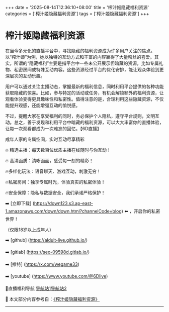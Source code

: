 +++
date = '2025-08-14T12:36:10+08:00'
title = '榨汁姬隐藏福利资源'
categories = ['榨汁姬隐藏福利资源']
tags = ['榨汁姬隐藏福利资源']
+++

# 榨汁姬隐藏福利资源

在当今多元化的直播平台中，寻找隐藏的福利资源成为许多用户关注的焦点。以“榨汁姬”为例，她以独特的互动方式和丰富的内容赢得了大量粉丝的喜爱。其实，所谓的“隐藏福利”主要是指平台中一些未公开展示但暗藏的资源，比如专属礼物、私密房间或特殊互动内容。这些资源经过平台的优化安排，能让观众体验到更深层次的互动乐趣。

用户可以通过关注主播动态，掌握最新的福利信息，同时利用平台提供的各种功能获取隐藏的惊喜。比如，参与特定的活动或任务，有机会解锁额外的福利资源，让观看体验变得更具趣味性和私密性。值得注意的是，合理利用这些隐藏资源，不仅能提升观感，还能增强互动的愉悦感。

不过，提醒大家在享受福利的同时，务必保护个人隐私，遵守平台规则，文明互动。总之，善于发现和利用平台中暗藏的福利资源，可以大大丰富你的直播体验，让每一次观看都成为一次难忘的回忆。【6D直播】

成年人家的专属空间，实时互动尽享精彩

🔥 精选主播：每天数百位优质主播在线随时与你互动！

🔥 高清画质：清晰画面，感受每一刻的精彩！

🔥多样化玩法：语音聊天、游戏互动，刺激无穷！

🔥私密房间：独享专属时光，体验真实的私密体验！

🔥安全保障：隐私与数据安全，我们承诺严格保护！

➡️ [立即下载] (https://down123.s3.ap-east-1.amazonaws.com/down/down.html?channelCode=blog) ⬅️ ，开启你的私密世界！

 （仅限18岁以上成年人）

➡️ [github] (https://aldult-live.github.io/)

➡️ [gitlab] (https://seo-09598d.gitlab.io/)

➡️ [推特] (https://x.com/wegame33)

➡️ [youtube] (https://www.youtube.com/@6Dlive)

🔞直播福利导航   [导航站1](https://webstack-86085a.gitlab.io/)[导航站2](https://onlygit123-2.github.io/)


📘 本文部分内容参考自：[《榨汁姬隐藏福利资源》](https://webstack-hugo-17.pages.dev/)

---
